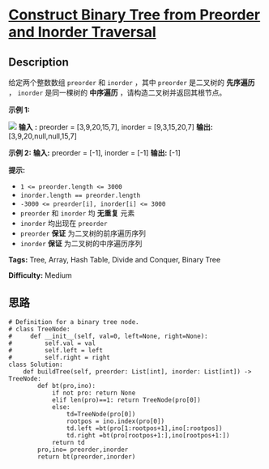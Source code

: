 # [Construct Binary Tree from Preorder and Inorder Traversal][title]

## Description

给定两个整数数组 `preorder` 和 `inorder` ，其中 `preorder` 是二叉树的 **先序遍历** ， `inorder`
是同一棵树的 **中序遍历** ，请构造二叉树并返回其根节点。



**示例 1:**

![](https://assets.leetcode.com/uploads/2021/02/19/tree.jpg)
            **输入** **:** preorder = [3,9,20,15,7], inorder = [9,3,15,20,7]    **输出:** [3,9,20,null,null,15,7]    

**示例 2:**
            **输入:** preorder = [-1], inorder = [-1]    **输出:** [-1]    



**提示:**

  * `1 <= preorder.length <= 3000`
  * `inorder.length == preorder.length`
  * `-3000 <= preorder[i], inorder[i] <= 3000`
  * `preorder` 和 `inorder` 均 **无重复** 元素
  * `inorder` 均出现在 `preorder`
  * `preorder`  **保证** 为二叉树的前序遍历序列
  * `inorder`  **保证** 为二叉树的中序遍历序列


**Tags:** Tree, Array, Hash Table, Divide and Conquer, Binary Tree

**Difficulty:** Medium

## 思路

``` python3
# Definition for a binary tree node.
# class TreeNode:
#     def __init__(self, val=0, left=None, right=None):
#         self.val = val
#         self.left = left
#         self.right = right
class Solution:
    def buildTree(self, preorder: List[int], inorder: List[int]) -> TreeNode:
        def bt(pro,ino):
            if not pro: return None
            elif len(pro)==1: return TreeNode(pro[0])
            else:
                td=TreeNode(pro[0])
                rootpos = ino.index(pro[0])
                td.left =bt(pro[1:rootpos+1],ino[:rootpos])
                td.right =bt(pro[rootpos+1:],ino[rootpos+1:])
            return td
        pro,ino= preorder,inorder
        return bt(preorder,inorder)
    
            
```

[title]: https://leetcode-cn.com/problems/construct-binary-tree-from-preorder-and-inorder-traversal
